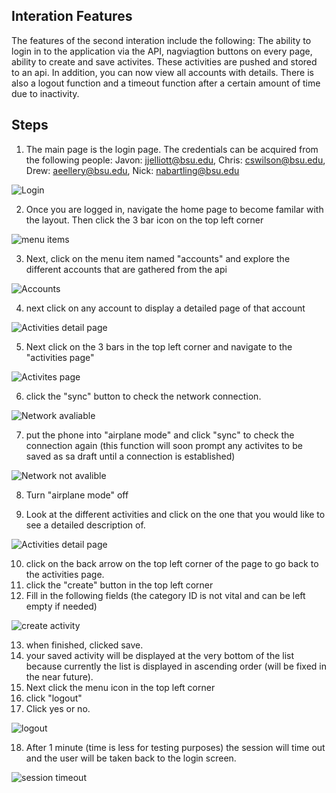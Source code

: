 ## **Interation Features**
The features of the second interation include the following: 
The ability to login in to the application via the API, nagviagtion buttons on every page, ability to create and save activites. These activities are pushed and stored to an api. In addition, you can now view all accounts with details. There is also a logout function and a timeout function after a certain amount of time due to inactivity.
                                                      

## **Steps**
                                                      
1. The main page is the login page. The credentials can be acquired from the following people:
Javon: jjelliott@bsu.edu, Chris: cswilson@bsu.edu, Drew: aeellery@bsu.edu, Nick: nabartling@bsu.edu

![Login](https://user-images.githubusercontent.com/42631742/75511418-31a76880-59bc-11ea-9268-9bc89fef84c7.PNG)

2. Once you are logged in, navigate the home page to become familar with the layout. Then click the 3 bar icon on the top left corner 

![menu items](https://user-images.githubusercontent.com/42631742/75511444-4126b180-59bc-11ea-805a-3476debbf45d.PNG)

3. Next, click on the menu item named "accounts" and explore the different accounts that are gathered from the api 

![Accounts](https://user-images.githubusercontent.com/42631742/75511480-5ac7f900-59bc-11ea-862f-1499d53f7035.PNG)


4. next click on any account to display a detailed page of that account  

![Activities detail page](https://user-images.githubusercontent.com/42631742/75511522-76cb9a80-59bc-11ea-88cf-2a3787dd7595.PNG)

5. Next click on the 3 bars in the top left corner and navigate to the "activities page" 

![Activites page](https://user-images.githubusercontent.com/42631742/75511564-95319600-59bc-11ea-9706-82448ca2cd80.PNG)

6. click the "sync" button to check the network connection.

![Network avaliable](https://user-images.githubusercontent.com/42631742/75511819-610aa500-59bd-11ea-9bc6-cd230414cfce.PNG)

7. put the phone into "airplane mode" and click "sync" to check the connection again (this function will soon prompt any activites to be saved as sa draft until a connection is established)


![Network not avalible](https://user-images.githubusercontent.com/42631742/75511896-a3cc7d00-59bd-11ea-8532-57e6b9ca376f.PNG)

8. Turn "airplane mode" off

9. Look at the different activities and click on the one that you would like to see a detailed description of. 

![Activities detail page](https://user-images.githubusercontent.com/42631742/75511613-ae3a4700-59bc-11ea-944a-267cea814caf.PNG)

10. click on the back arrow on the top left corner of the page to go back to the activities page.
11. click the "create" button in the top left corner
12. Fill in the following fields (the category ID is not vital and can be left empty if needed)

![create activity](https://user-images.githubusercontent.com/42631742/75511715-02452b80-59bd-11ea-9590-29cf171632d9.PNG)

13. when finished, clicked save. 
14. your saved activity will be displayed at the very bottom of the list because currently the list is displayed in ascending order (will be fixed in the near future).
15. Next click the menu icon in the top left corner
16. click "logout" 
17. Click yes or no. 

![logout](https://user-images.githubusercontent.com/42631742/75511950-de361a00-59bd-11ea-916d-f4668c9c4534.PNG)

18. After 1 minute (time is less for testing purposes) the session will time out and the user will be taken back to the login screen. 

![session timeout](https://user-images.githubusercontent.com/42631742/75511940-d2e2ee80-59bd-11ea-8d35-90e0d1deb44a.PNG)


